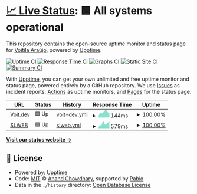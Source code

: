# [📈 Live Status](https://voitaraujo.github.io/uptime): <!--live status--> **🟩 All systems operational**

This repository contains the open-source uptime monitor and status page for [Voitila Araújo](https://voit.dev), powered by [Upptime](https://github.com/upptime/upptime).

[![Uptime CI](https://github.com/voitaraujo/uptime/workflows/Uptime%20CI/badge.svg)](https://github.com/voitaraujo/uptime/actions?query=workflow%3A%22Uptime+CI%22)
[![Response Time CI](https://github.com/voitaraujo/uptime/workflows/Response%20Time%20CI/badge.svg)](https://github.com/voitaraujo/uptime/actions?query=workflow%3A%22Response+Time+CI%22)
[![Graphs CI](https://github.com/voitaraujo/uptime/workflows/Graphs%20CI/badge.svg)](https://github.com/voitaraujo/uptime/actions?query=workflow%3A%22Graphs+CI%22)
[![Static Site CI](https://github.com/voitaraujo/uptime/workflows/Static%20Site%20CI/badge.svg)](https://github.com/voitaraujo/uptime/actions?query=workflow%3A%22Static+Site+CI%22)
[![Summary CI](https://github.com/voitaraujo/uptime/workflows/Summary%20CI/badge.svg)](https://github.com/voitaraujo/uptime/actions?query=workflow%3A%22Summary+CI%22)

With [Upptime](https://upptime.js.org), you can get your own unlimited and free uptime monitor and status page, powered entirely by a GitHub repository. We use [Issues](https://github.com/voitaraujo/uptime/issues) as incident reports, [Actions](https://github.com/voitaraujo/uptime/actions) as uptime monitors, and [Pages](https://voitaraujo.github.io/uptime) for the status page.

<!--start: status pages-->
<!-- This summary is generated by Upptime (https://github.com/upptime/upptime) -->
<!-- Do not edit this manually, your changes will be overwritten -->
<!-- prettier-ignore -->
| URL | Status | History | Response Time | Uptime |
| --- | ------ | ------- | ------------- | ------ |
| <img alt="" src="https://icons.duckduckgo.com/ip3/voit.dev.ico" height="13"> [Voit.dev](https://voit.dev/) | 🟩 Up | [voit-dev.yml](https://github.com/voitaraujo/upptime/commits/HEAD/history/voit-dev.yml) | <details><summary><img alt="Response time graph" src="./graphs/voit-dev/response-time-week.png" height="20"> 144ms</summary><br><a href="https://voitaraujo.github.io/upptime/history/voit-dev"><img alt="Response time 162" src="https://img.shields.io/endpoint?url=https%3A%2F%2Fraw.githubusercontent.com%2Fvoitaraujo%2Fupptime%2FHEAD%2Fapi%2Fvoit-dev%2Fresponse-time.json"></a><br><a href="https://voitaraujo.github.io/upptime/history/voit-dev"><img alt="24-hour response time 119" src="https://img.shields.io/endpoint?url=https%3A%2F%2Fraw.githubusercontent.com%2Fvoitaraujo%2Fupptime%2FHEAD%2Fapi%2Fvoit-dev%2Fresponse-time-day.json"></a><br><a href="https://voitaraujo.github.io/upptime/history/voit-dev"><img alt="7-day response time 144" src="https://img.shields.io/endpoint?url=https%3A%2F%2Fraw.githubusercontent.com%2Fvoitaraujo%2Fupptime%2FHEAD%2Fapi%2Fvoit-dev%2Fresponse-time-week.json"></a><br><a href="https://voitaraujo.github.io/upptime/history/voit-dev"><img alt="30-day response time 135" src="https://img.shields.io/endpoint?url=https%3A%2F%2Fraw.githubusercontent.com%2Fvoitaraujo%2Fupptime%2FHEAD%2Fapi%2Fvoit-dev%2Fresponse-time-month.json"></a><br><a href="https://voitaraujo.github.io/upptime/history/voit-dev"><img alt="1-year response time 162" src="https://img.shields.io/endpoint?url=https%3A%2F%2Fraw.githubusercontent.com%2Fvoitaraujo%2Fupptime%2FHEAD%2Fapi%2Fvoit-dev%2Fresponse-time-year.json"></a></details> | <details><summary><a href="https://voitaraujo.github.io/upptime/history/voit-dev">100.00%</a></summary><a href="https://voitaraujo.github.io/upptime/history/voit-dev"><img alt="All-time uptime 99.98%" src="https://img.shields.io/endpoint?url=https%3A%2F%2Fraw.githubusercontent.com%2Fvoitaraujo%2Fupptime%2FHEAD%2Fapi%2Fvoit-dev%2Fuptime.json"></a><br><a href="https://voitaraujo.github.io/upptime/history/voit-dev"><img alt="24-hour uptime 100.00%" src="https://img.shields.io/endpoint?url=https%3A%2F%2Fraw.githubusercontent.com%2Fvoitaraujo%2Fupptime%2FHEAD%2Fapi%2Fvoit-dev%2Fuptime-day.json"></a><br><a href="https://voitaraujo.github.io/upptime/history/voit-dev"><img alt="7-day uptime 100.00%" src="https://img.shields.io/endpoint?url=https%3A%2F%2Fraw.githubusercontent.com%2Fvoitaraujo%2Fupptime%2FHEAD%2Fapi%2Fvoit-dev%2Fuptime-week.json"></a><br><a href="https://voitaraujo.github.io/upptime/history/voit-dev"><img alt="30-day uptime 100.00%" src="https://img.shields.io/endpoint?url=https%3A%2F%2Fraw.githubusercontent.com%2Fvoitaraujo%2Fupptime%2FHEAD%2Fapi%2Fvoit-dev%2Fuptime-month.json"></a><br><a href="https://voitaraujo.github.io/upptime/history/voit-dev"><img alt="1-year uptime 99.98%" src="https://img.shields.io/endpoint?url=https%3A%2F%2Fraw.githubusercontent.com%2Fvoitaraujo%2Fupptime%2FHEAD%2Fapi%2Fvoit-dev%2Fuptime-year.json"></a></details>
| <img alt="" src="https://icons.duckduckgo.com/ip3/slweb.slaplic.com.br.ico" height="13"> [SLWEB](https://slweb.slaplic.com.br/) | 🟩 Up | [slweb.yml](https://github.com/voitaraujo/upptime/commits/HEAD/history/slweb.yml) | <details><summary><img alt="Response time graph" src="./graphs/slweb/response-time-week.png" height="20"> 579ms</summary><br><a href="https://voitaraujo.github.io/upptime/history/slweb"><img alt="Response time 607" src="https://img.shields.io/endpoint?url=https%3A%2F%2Fraw.githubusercontent.com%2Fvoitaraujo%2Fupptime%2FHEAD%2Fapi%2Fslweb%2Fresponse-time.json"></a><br><a href="https://voitaraujo.github.io/upptime/history/slweb"><img alt="24-hour response time 848" src="https://img.shields.io/endpoint?url=https%3A%2F%2Fraw.githubusercontent.com%2Fvoitaraujo%2Fupptime%2FHEAD%2Fapi%2Fslweb%2Fresponse-time-day.json"></a><br><a href="https://voitaraujo.github.io/upptime/history/slweb"><img alt="7-day response time 579" src="https://img.shields.io/endpoint?url=https%3A%2F%2Fraw.githubusercontent.com%2Fvoitaraujo%2Fupptime%2FHEAD%2Fapi%2Fslweb%2Fresponse-time-week.json"></a><br><a href="https://voitaraujo.github.io/upptime/history/slweb"><img alt="30-day response time 819" src="https://img.shields.io/endpoint?url=https%3A%2F%2Fraw.githubusercontent.com%2Fvoitaraujo%2Fupptime%2FHEAD%2Fapi%2Fslweb%2Fresponse-time-month.json"></a><br><a href="https://voitaraujo.github.io/upptime/history/slweb"><img alt="1-year response time 607" src="https://img.shields.io/endpoint?url=https%3A%2F%2Fraw.githubusercontent.com%2Fvoitaraujo%2Fupptime%2FHEAD%2Fapi%2Fslweb%2Fresponse-time-year.json"></a></details> | <details><summary><a href="https://voitaraujo.github.io/upptime/history/slweb">100.00%</a></summary><a href="https://voitaraujo.github.io/upptime/history/slweb"><img alt="All-time uptime 99.38%" src="https://img.shields.io/endpoint?url=https%3A%2F%2Fraw.githubusercontent.com%2Fvoitaraujo%2Fupptime%2FHEAD%2Fapi%2Fslweb%2Fuptime.json"></a><br><a href="https://voitaraujo.github.io/upptime/history/slweb"><img alt="24-hour uptime 100.00%" src="https://img.shields.io/endpoint?url=https%3A%2F%2Fraw.githubusercontent.com%2Fvoitaraujo%2Fupptime%2FHEAD%2Fapi%2Fslweb%2Fuptime-day.json"></a><br><a href="https://voitaraujo.github.io/upptime/history/slweb"><img alt="7-day uptime 100.00%" src="https://img.shields.io/endpoint?url=https%3A%2F%2Fraw.githubusercontent.com%2Fvoitaraujo%2Fupptime%2FHEAD%2Fapi%2Fslweb%2Fuptime-week.json"></a><br><a href="https://voitaraujo.github.io/upptime/history/slweb"><img alt="30-day uptime 98.53%" src="https://img.shields.io/endpoint?url=https%3A%2F%2Fraw.githubusercontent.com%2Fvoitaraujo%2Fupptime%2FHEAD%2Fapi%2Fslweb%2Fuptime-month.json"></a><br><a href="https://voitaraujo.github.io/upptime/history/slweb"><img alt="1-year uptime 99.38%" src="https://img.shields.io/endpoint?url=https%3A%2F%2Fraw.githubusercontent.com%2Fvoitaraujo%2Fupptime%2FHEAD%2Fapi%2Fslweb%2Fuptime-year.json"></a></details>

<!--end: status pages-->

[**Visit our status website →**](https://voitaraujo.github.io/uptime)

## 📄 License

- Powered by: [Upptime](https://github.com/upptime/upptime)
- Code: [MIT](./LICENSE) © [Anand Chowdhary](https://anandchowdhary.com), supported by [Pabio](https://pabio.com)
- Data in the `./history` directory: [Open Database License](https://opendatacommons.org/licenses/odbl/1-0/)
